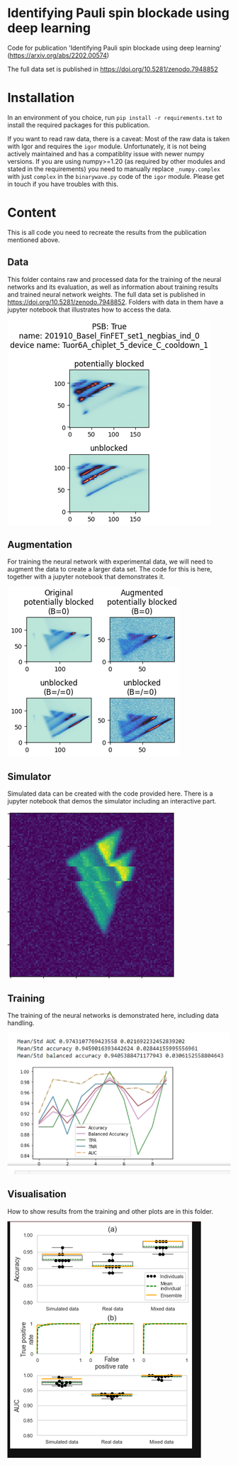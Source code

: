 # Identifying Pauli spin blockade using deep learning
Code for publication 'Identifying Pauli spin blockade using deep learning' (https://arxiv.org/abs/2202.00574)

The full data set is published in https://doi.org/10.5281/zenodo.7948852


# Installation

In an environment of you choice, run ```pip install -r requirements.txt``` to install the required packages for this publication. 

If you want to read raw data, there is a caveat: Most of the raw data is taken with Igor and requires the ```igor``` module. Unfortunately, it is not being actively maintained and has a compatiblity issue with newer numpy versions. If you are using numpy>=1.20 (as required by other modules and stated in the requirements) you need to manually replace ```_numpy.complex``` with just ```complex``` in the ```binarywave.py``` code of the ```igor``` module. Please get in touch if you have troubles with this.


# Content
This is all code you need to recreate the results from the publication mentioned above.

## Data
This folder contains raw and processed data for the training of the neural networks and its evaluation, as well as information about training results and trained neural network weights. The full data set is published in https://doi.org/10.5281/zenodo.7948852. Folders with data in them have a jupyter notebook that illustrates how to access the data.

![demo_data](Figures/demo_data.png)

## Augmentation
For training the neural network with experimental data, we will need to augment the data to create a larger data set. The code for this is here, together with a jupyter notebook that demonstrates it.

![demo_augmentation](Figures/demo_augmentation.png)

## Simulator
Simulated data can be created with the code provided here. There is a jupyter notebook that demos the simulator including an interactive part.

![demo_simulator](Figures/demo_simulator.png)

## Training
The training of the neural networks is demonstrated here, including data handling.

![demo_training](Figures/demo_training.png)

## Visualisation
How to show results from the training and other plots are in this folder.

![demo_visualisation](Figures/demo_visualisation.png)